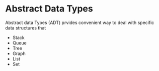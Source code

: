 # Abstract Data Types 

Abstract data Types (ADT) prvides convenient way to deal with specific data structures that 

- Stack
- Queue
- Tree
- Graph
- List
- Set


